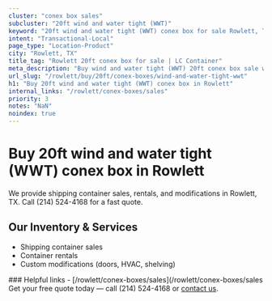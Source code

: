 ```yaml
---
cluster: "conex box sales"
subcluster: "20ft wind and water tight (WWT)"
keyword: "20ft wind and water tight (WWT) conex box for sale Rowlett, TX"
intent: "Transactional-Local"
page_type: "Location-Product"
city: "Rowlett, TX"
title_tag: "Rowlett 20ft conex box for sale | LC Container"
meta_description: "Buy wind and water tight (WWT) 20ft conex box sale with local delivery in Rowlett, TX. LC Container — local Since 2003. Request a fast quote today."
url_slug: "/rowlett/buy/20ft/conex-boxes/wind-and-water-tight-wwt"
h1: "Buy 20ft wind and water tight (WWT) conex box in Rowlett"
internal_links: "/rowlett/conex-boxes/sales"
priority: 3
notes: "NaN"
noindex: true
---
```


# Buy 20ft wind and water tight (WWT) conex box in Rowlett

We provide shipping container sales, rentals, and modifications in Rowlett, TX. Call (214) 524-4168 for a fast quote.

## Our Inventory & Services
- Shipping container sales
- Container rentals
- Custom modifications (doors, HVAC, shelving)

<div data-section="internal-links">
### Helpful links
- [/rowlett/conex-boxes/sales](/rowlett/conex-boxes/sales
</div>

<div data-section="cta">
Get your free quote today — call (214) 524-4168 or <a href="/contact">contact us</a>.
</div>

<script type="application/ld+json">{"@context":"https://schema.org","@type":"FAQPage","mainEntity":[{"@type":"Question","name":"How much does delivery cost in Rowlett, TX?","acceptedAnswer":{"@type":"Answer","text":"Delivery costs vary by distance and container size. Most deliveries in Rowlett, TX range from $150-$300. Call (214) 524-4168 for an exact quote based on your specific location."}},{"@type":"Question","name":"Do you offer financing or payment plans?","acceptedAnswer":{"@type":"Answer","text":"We accept major credit cards, checks, and can discuss commercial terms for bulk purchases. Call (214) 524-4168 to discuss options."}},{"@type":"Question","name":"Can you customize containers in Rowlett, TX?","acceptedAnswer":{"@type":"Answer","text":"Yes — we perform modifications like doors, HVAC, insulation, and shelving. Request a custom quote at (214) 524-4168 or via our contact form."}}]}</script>
